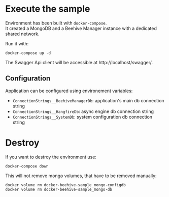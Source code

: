 Execute the sample
==================

Environment has been built with `docker-compose`.  
It created a MongoDB and a Beehive Manager instance with a dedicated shared network.

Run it with:

```
docker-compose up -d
```

The Swagger Api client will be accessible at http://localhost/swagger/.

Configuration
-------------

Application can be configured using environement variables:

* `ConnectionStrings__BeehiveManagerDb`: application's main db connection string
* `ConnectionStrings__HangfireDb`: async engine db connection string
* `ConnectionStrings__SystemDb`: system configuration db connection string

Destroy
=======

If you want to destroy the environment use:

```
docker-compose down
```

This will not remove mongo volumes, that have to be removed manually:

```
docker volume rm docker-beehive-sample_mongo-configdb
docker volume rm docker-beehive-sample_mongo-db
```
